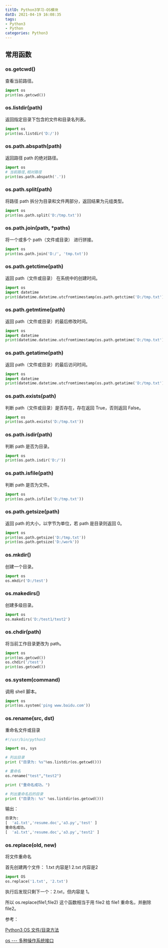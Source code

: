 ```yaml
---
titlD: Python3学习-OS模块
datD: 2021-04-19 16:08:35
tags:
- Python3
- Python
categories: Python3
---
```


## 常用函数

### os.getcwd()

查看当前路径。

```py
import os
print(os.getcwd())
```

### os.listdir(path)

返回指定目录下包含的文件和目录名列表。

```py
import os
print(os.listdir('D:/'))
```

### os.path.abspath(path)

返回路径 path 的绝对路径。

```py
import os
# 当前路径,相对路径
print(os.path.abspath('.'))
```

### os.path.split(path)

将路径 path 拆分为目录和文件两部分，返回结果为元组类型。

```py
import os
print(os.path.split('D:/tmp.txt'))
```

### os.path.join(path, *paths)

将一个或多个 path（文件或目录） 进行拼接。

```py
import os
print(os.path.join('D:/', 'tmp.txt'))
```

### os.path.getctime(path)

返回 path（文件或目录） 在系统中的创建时间。

```py
import os
import datetime
print(datetime.datetime.utcfromtimestamp(os.path.getctime('D:/tmp.txt')))
```

### os.path.getmtime(path)

返回 path（文件或目录）的最后修改时间。

```py
import os
import datetime
print(datetime.datetime.utcfromtimestamp(os.path.getmtime('D:/tmp.txt')))
```

### os.path.getatime(path)

返回 path（文件或目录）的最后访问时间。

```py
import os
import datetime
print(datetime.datetime.utcfromtimestamp(os.path.getatime('D:/tmp.txt')))
```

### os.path.exists(path)

判断 path（文件或目录）是否存在，存在返回 True，否则返回 False。

```py
import os
print(os.path.exists('D:/tmp.txt'))
```

### os.path.isdir(path)

判断 path 是否为目录。

```py
import os
print(os.path.isdir('D:/'))
```

### os.path.isfile(path)

判断 path 是否为文件。

```py
import os
print(os.path.isfile('D:/tmp.txt'))
```

### os.path.getsize(path)

返回 path 的大小，以字节为单位，若 path 是目录则返回 0。

```py
import os
print(os.path.getsize('D:/tmp.txt'))
print(os.path.getsize('D:/work'))
```

### os.mkdir()

创建一个目录。

```py
import os
os.mkdir('D:/test')
```

### os.makedirs()

创建多级目录。

```py
import os
os.makedirs('D:/test1/test2')
```

### os.chdir(path)

将当前工作目录更改为 path。

```py
import os
print(os.getcwd())
os.chdir('/test')
print(os.getcwd())
```

### os.system(command)

调用 shell 脚本。

```py
import os
print(os.system('ping www.baidu.com'))
```

### os.rename(src, dst)

重命名文件或目录

```py
#!/usr/bin/python3

import os, sys

# 列出目录
print ("目录为: %s"%os.listdir(os.getcwd()))

# 重命名
os.rename("test","test2")

print ("重命名成功。")

# 列出重命名后的目录
print ("目录为: %s" %os.listdir(os.getcwd()))
```

输出：

```py
目录为:
[  'a1.txt','resume.doc','a3.py','test' ]
重命名成功。
[  'a1.txt','resume.doc','a3.py','test2' ]
```

### os.replace(old, new)

将文件重命名

首先创建两个文件：
1.txt 内容是1
2.txt 内容是2

```py
import OS
os.replace('1.txt', '2.txt')
```

执行后发现只剩下一个：2.txt，但内容是 1。

所以 os.replace(file1,file2) 这个函数相当于用 file2 给 file1 重命名，并删除 file2。


参考：

[Python3 OS 文件/目录方法](https://www.runoob.com/python3/python3-os-file-methods.html)

[os --- 多种操作系统接口](https://docs.python.org/zh-cn/3/library/os.html?highlight=os#)

